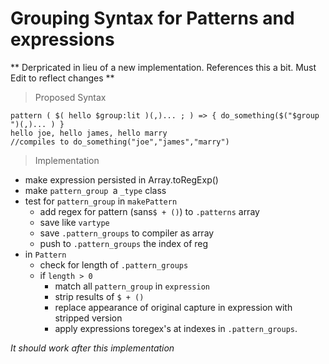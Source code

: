# Grouping Syntax for Patterns and expressions

** Derpricated in lieu of a new implementation. References this a bit. Must Edit to reflect changes **

> Proposed Syntax

    pattern ( $( hello $group:lit )(,)... ; ) => { do_something($("$group ")(,)... ) }
    hello joe, hello james, hello marry
    //compiles to do_something("joe","james","marry")

> Implementation

+ make  expression  persisted in Array.toRegExp()
+ make `pattern_group `a `_type` class
+ test for `pattern_group` in `makePattern`
    + add regex for pattern (sans` $ + () `) to `.patterns` array
    + save like `vartype`
    + save `.pattern_groups` to compiler as array
    + push to `.pattern_groups` the index of reg
+ in `Pattern`
    + check for length of `.pattern_groups`
    + if `length > 0`
        + match all `pattern_group` in `expression`
        + strip results of `$ + ()`
        + replace appearance of original capture in expression with stripped version
        + apply expressions toregex's at  indexes in `.pattern_groups`.

*It should work after this implementation*
